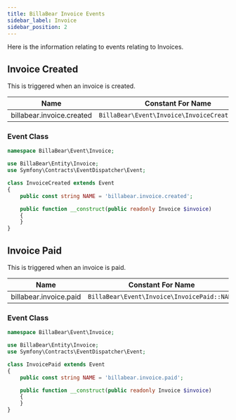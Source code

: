 ```yaml
---
title: BillaBear Invoice Events
sidebar_label: Invoice
sidebar_position: 2
---
```

Here is the information relating to events relating to Invoices.

## Invoice Created

This is triggered when an invoice is created.

| Name | Constant For Name |
| --- | --- |
| billabear.invoice.created | `BillaBear\Event\Invoice\InvoiceCreated::NAME` |

### Event Class

```php
namespace BillaBear\Event\Invoice;

use BillaBear\Entity\Invoice;
use Symfony\Contracts\EventDispatcher\Event;

class InvoiceCreated extends Event
{
    public const string NAME = 'billabear.invoice.created';

    public function __construct(public readonly Invoice $invoice)
    {
    }
}
```

## Invoice Paid

This is triggered when an invoice is paid.

| Name | Constant For Name |
| --- | --- |
| billabear.invoice.paid | `BillaBear\Event\Invoice\InvoicePaid::NAME` |

### Event Class

```php
namespace BillaBear\Event\Invoice;

use BillaBear\Entity\Invoice;
use Symfony\Contracts\EventDispatcher\Event;

class InvoicePaid extends Event
{
    public const string NAME = 'billabear.invoice.paid';

    public function __construct(public readonly Invoice $invoice)
    {
    }
}

```
